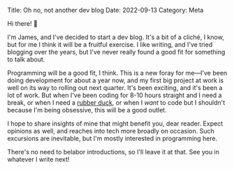Title: Oh no, not another dev blog
Date: 2022-09-13
Category: Meta

Hi there! 👋

I'm James, and I've decided to start a dev blog. It's a bit of a cliché, I know, but for me I think it will be a fruitful exercise. I like writing, and I've tried blogging over the years, but I've never really found a good fit for something to talk about.

Programming will be a good fit, I think. This is a new foray for me&mdash;I've been doing development for about a year now, and my first big project at work is well on its way to rolling out next quarter. It's been exciting, and it's been a lot of work. But when I've been coding for 8-10 hours straight and I need a break, or when I need a [rubber duck](https://en.wikipedia.org/wiki/Rubber_duck_debugging), or when I *want* to code but I shouldn't because I'm being obsessive, this will be a good outlet.

I hope to share insights of mine that might benefit you, dear reader. Expect opinions as well, and reaches into tech more broadly on occasion. Such excursions are inevitable, but I'm mostly interested in programming here.

There's no need to belabor introductions, so I'll leave it at that. See you in whatever I write next!

